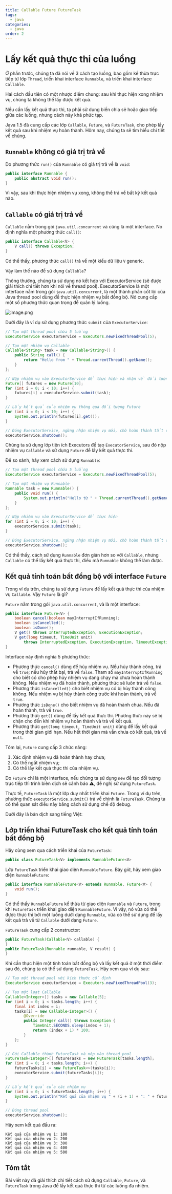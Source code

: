 ```yaml
---
title: Callable Future FutureTask
tags:
  - java
categories:
  - java
order: 2
---
```

# Lấy kết quả thực thi của luồng

Ở phần trước, chúng ta đã nói về 3 cách tạo luồng, bao gồm kế thừa trực tiếp từ lớp `Thread`, triển khai interface `Runnable`, và triển khai interface `Callable`.

Hai cách đầu tiên có một nhược điểm chung: sau khi thực hiện xong nhiệm vụ, chúng ta không thể lấy được kết quả.

Nếu cần lấy kết quả thực thi, ta phải sử dụng biến chia sẻ hoặc giao tiếp giữa các luồng, nhưng cách này khá phức tạp.

Java 1.5 đã cung cấp các lớp `Callable`, `Future`, và `FutureTask`, cho phép lấy kết quả sau khi nhiệm vụ hoàn thành. Hôm nay, chúng ta sẽ tìm hiểu chi tiết về chúng.

## `Runnable` không có giá trị trả về

Do phương thức `run()` của `Runnable` có giá trị trả về là `void`:

```java
public interface Runnable {
    public abstract void run();
}
```

Vì vậy, sau khi thực hiện nhiệm vụ xong, không thể trả về bất kỳ kết quả nào.

## `Callable` có giá trị trả về

`Callable` nằm trong gói `java.util.concurrent` và cũng là một interface. Nó định nghĩa một phương thức `call()`:

```java
public interface Callable<V> {
    V call() throws Exception;
}
```

Có thể thấy, phương thức `call()` trả về một kiểu dữ liệu `V` generic.

Vậy làm thế nào để sử dụng `Callable`?

Thông thường, chúng ta sử dụng nó kết hợp với ExecutorService (sẽ được giải thích chi tiết hơn khi nói về thread pool). ExecutorService là một interface nằm trong gói `java.util.concurrent`, là một thành phần cốt lõi của Java thread pool dùng để thực hiện nhiệm vụ bất đồng bộ. Nó cung cấp một số phương thức quan trọng để quản lý luồng.

![image.png](https://raw.githubusercontent.com/vanhung4499/images/master/snap/20240924124051.png)

Dưới đây là ví dụ sử dụng phương thức `submit` của `ExecutorService`:

```java
// Tạo một thread pool chứa 5 luồng
ExecutorService executorService = Executors.newFixedThreadPool(5);

// Tạo một nhiệm vụ Callable
Callable<String> task = new Callable<String>() {
    public String call() {
        return "Hello from " + Thread.currentThread().getName();
    }
};

// Nộp nhiệm vụ vào ExecutorService để thực hiện và nhận về đối tượng Future
Future[] futures = new Future[10];
for (int i = 0; i < 10; i++) {
    futures[i] = executorService.submit(task);
}

// Lấy kết quả của nhiệm vụ thông qua đối tượng Future
for (int i = 0; i < 10; i++) {
    System.out.println(futures[i].get());
}

// Đóng ExecutorService, ngừng nhận nhiệm vụ mới, chờ hoàn thành tất cả các nhiệm vụ đã nộp
executorService.shutdown();
```

Chúng ta sử dụng lớp tiện ích Executors để tạo `ExecutorService`, sau đó nộp nhiệm vụ `Callable` và sử dụng `Future` để lấy kết quả thực thi.

Để so sánh, hãy xem cách sử dụng `Runnable`:

```java
// Tạo một thread pool chứa 5 luồng
ExecutorService executorService = Executors.newFixedThreadPool(5);

// Tạo một nhiệm vụ Runnable
Runnable task = new Runnable() {
    public void run() {
        System.out.println("Hello từ " + Thread.currentThread().getName());
    }
};

// Nộp nhiệm vụ vào ExecutorService để thực hiện
for (int i = 0; i < 10; i++) {
    executorService.submit(task);
}

// Đóng ExecutorService, ngừng nhận nhiệm vụ mới, chờ hoàn thành tất cả các nhiệm vụ đã nộp
executorService.shutdown();
```

Có thể thấy, cách sử dụng `Runnable` đơn giản hơn so với `Callable`, nhưng `Callable` có thể lấy kết quả thực thi, điều mà `Runnable` không thể làm được.

## Kết quả tính toán bất đồng bộ với interface `Future`

Trong ví dụ trên, chúng ta sử dụng `Future` để lấy kết quả thực thi của nhiệm vụ `Callable`. Vậy `Future` là gì?

`Future` nằm trong gói `java.util.concurrent`, và là một interface:

```java
public interface Future<V> {
    boolean cancel(boolean mayInterruptIfRunning);
    boolean isCancelled();
    boolean isDone();
    V get() throws InterruptedException, ExecutionException;
    V get(long timeout, TimeUnit unit)
        throws InterruptedException, ExecutionException, TimeoutException;
}
```

Interface này định nghĩa 5 phương thức:

- Phương thức `cancel()` dùng để hủy nhiệm vụ. Nếu hủy thành công, trả về `true`; nếu hủy thất bại, trả về `false`. Tham số `mayInterruptIfRunning` cho biết có cho phép hủy nhiệm vụ đang chạy mà chưa hoàn thành không. Nếu nhiệm vụ đã hoàn thành, phương thức sẽ luôn trả về `false`.
- Phương thức `isCancelled()` cho biết nhiệm vụ có bị hủy thành công không. Nếu nhiệm vụ bị hủy thành công trước khi hoàn thành, trả về `true`.
- Phương thức `isDone()` cho biết nhiệm vụ đã hoàn thành chưa. Nếu đã hoàn thành, trả về `true`.
- Phương thức `get()` dùng để lấy kết quả thực thi. Phương thức này sẽ bị chặn cho đến khi nhiệm vụ hoàn thành và trả về kết quả.
- Phương thức `get(long timeout, TimeUnit unit)` dùng để lấy kết quả trong thời gian giới hạn. Nếu hết thời gian mà vẫn chưa có kết quả, trả về `null`.

Tóm lại, `Future` cung cấp 3 chức năng:

1) Xác định nhiệm vụ đã hoàn thành hay chưa;
2) Có thể ngắt nhiệm vụ;
3) Có thể lấy kết quả thực thi của nhiệm vụ.

Do `Future` chỉ là một interface, nếu chúng ta sử dụng `new` để tạo đối tượng trực tiếp thì trình biên dịch sẽ cảnh báo ⚠️, đề nghị sử dụng `FutureTask`.

Thực tế, `FutureTask` là một lớp duy nhất triển khai `Future`. Trong ví dụ trên, phương thức `executorService.submit()` trả về chính là `FutureTask`. Chúng ta có thể quan sát điều này bằng cách sử dụng chế độ debug.

Dưới đây là bản dịch sang tiếng Việt:

## Lớp triển khai FutureTask cho kết quả tính toán bất đồng bộ

Hãy cùng xem qua cách triển khai của `FutureTask`:

```java
public class FutureTask<V> implements RunnableFuture<V>
```

Lớp `FutureTask` triển khai giao diện `RunnableFuture`. Bây giờ, hãy xem giao diện `RunnableFuture`:

```java
public interface RunnableFuture<V> extends Runnable, Future<V> {
    void run();
}
```

Có thể thấy `RunnableFuture` kế thừa từ giao diện `Runnable` và `Future`, trong khi `FutureTask` triển khai giao diện `RunnableFuture`. Vì vậy, nó vừa có thể được thực thi bởi một luồng dưới dạng `Runnable`, vừa có thể sử dụng để lấy kết quả trả về từ `Callable` dưới dạng `Future`.

`FutureTask` cung cấp 2 constructor:

```java
public FutureTask(Callable<V> callable) {
}
public FutureTask(Runnable runnable, V result) {
}
```

Khi cần thực hiện một tính toán bất đồng bộ và lấy kết quả ở một thời điểm sau đó, chúng ta có thể sử dụng `FutureTask`. Hãy xem qua ví dụ sau:

```java
// Tạo một thread pool với kích thước cố định
ExecutorService executorService = Executors.newFixedThreadPool(3);

// Tạo một loạt Callable
Callable<Integer>[] tasks = new Callable[5];
for (int i = 0; i < tasks.length; i++) {
    final int index = i;
    tasks[i] = new Callable<Integer>() {
        @Override
        public Integer call() throws Exception {
            TimeUnit.SECONDS.sleep(index + 1);
            return (index + 1) * 100;
        }
    };
}

// Gói Callable thành FutureTask và nộp vào thread pool
FutureTask<Integer>[] futureTasks = new FutureTask[tasks.length];
for (int i = 0; i < tasks.length; i++) {
    futureTasks[i] = new FutureTask<>(tasks[i]);
    executorService.submit(futureTasks[i]);
}

// Lấy kết quả của các nhiệm vụ
for (int i = 0; i < futureTasks.length; i++) {
    System.out.println("Kết quả của nhiệm vụ " + (i + 1) + ": " + futureTasks[i].get());
}

// Đóng thread pool
executorService.shutdown();
```

Hãy xem kết quả đầu ra:

```
Kết quả của nhiệm vụ 1: 100
Kết quả của nhiệm vụ 2: 200
Kết quả của nhiệm vụ 3: 300
Kết quả của nhiệm vụ 4: 400
Kết quả của nhiệm vụ 5: 500
```

## Tóm tắt

Bài viết này đã giải thích chi tiết cách sử dụng `Callable`, `Future`, và `FutureTask` trong Java để lấy kết quả thực thi từ các luồng đa nhiệm.